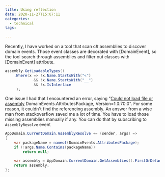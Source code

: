 ```yaml
---
title: Using reflection
date: 2020-11-27T15:07:11
categories:
  - technical
tags:
  
---
```



Recently, I have worked on a tool that scan c\# assemblies to discover domain events. Those event classes are decorated with \[DomainEvent\], so the tool search through assemblies and filter out classes with \[DomainEvent\] attribute. 

```csharp
assembly.GetLoadableTypes()
    .Where(x => !x.Name.StartsWith("<")
             && !x.Name.StartsWith("__")
             && !x.IsInterface
     );
```

One issue I had that I encountered an error, saying "[Could not load file or assembly](https://stackoverflow.com/questions/28889598/reflection-could-not-load-file-or-assembly-double-dependency-inversion) DomainEvents.AttributesPackage, Version=1.0.70.0". For some reason, it couldn't find the referencing assembly. An answer from a wise man from stackoverflow saved me a lot of time. You have to load those missing assemblies manually if any. You can do that by subscribing to `AssemblyResolve` event

```csharp
AppDomain.CurrentDomain.AssemblyResolve += (sender, args) =>
{
    var packageName = nameof(DomainEvents.AttributesPackage);
    if (!args.Name.Contains(packageName))
        return null;

    var assembly = AppDomain.CurrentDomain.GetAssemblies().FirstOrDefault(x => x.FullName.Contains(packageName));
    return assembly;
};

```

